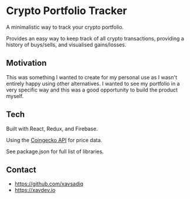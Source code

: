# Crypto Portfolio Tracker

A minimalistic way to track your crypto portfolio.

Provides an easy way to keep track of all crypto transactions, providing a history of buys/sells, and visualised gains/losses. 

## Motivation

This was something I wanted to create for my personal use as I wasn't entirely happy using other alternatives. I wanted to see my portfolio in a very specific way and this was a good opportunity to build the product myself.

## Tech

Built with React, Redux, and Firebase.

Using the [Coingecko API](https://www.coingecko.com/api/documentations/v3#/) for price data.

See package.json for full list of libraries.

## Contact

- https://github.com/xavsadiq
- https://xavdev.io